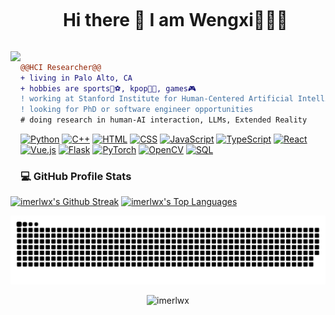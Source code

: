 <!--
**imerlwx/imerlwx** is a ✨ _special_ ✨ repository because its `README.md` (this file) appears on your GitHub profile.
### Hi there 👋 I am Wengxi👨🏻‍💻
Here are some ideas to get you started:

- 🔭 I’m currently working on ...
- 🌱 I’m currently learning ...
- 👯 I’m looking to collaborate on ...
- 🤔 I’m looking for help with ...
- 💬 Ask me about ...
- 📫 How to reach me: ...
- 😄 Pronouns: ...
- ⚡ Fun fact: ...
-->

<div id="user-content-toc">
  <ul align="center">
    <summary><h1 style="display: inline-block">Hi there 👋 I am Wengxi👨🏻‍💻</h1></summary>
  </ul>
</div>

<img align="left" height="200" src="https://media.giphy.com/media/ao9DUiTKH60XS/giphy.gif"/>

```diff

@@HCI Researcher@@
+ living in Palo Alto, CA
+ hobbies are sports🏀⚽️, kpop💃🏻, games🎮
! working at Stanford Institute for Human-Centered Artificial Intelligence
! looking for PhD or software engineer opportunities 
# doing research in human-AI interaction, LLMs, Extended Reality
```

<a href="#"><img alt="Python" src="https://img.shields.io/badge/Python-3776AB?logo=python&logoColor=fff&style=flat"></a>
<a href="#"><img alt="C++" src="https://img.shields.io/badge/C%2B%2B-00599C?logo=cplusplus&logoColor=fff&style=flat"></a>
<a href="#"><img alt="HTML" src="https://img.shields.io/badge/HTML5-E34F26?logo=html5&logoColor=fff&style=flat"></a>
<a href="#"><img alt="CSS" src="https://img.shields.io/badge/CSS3-1572B6?logo=css3&logoColor=fff&style=flat"></a>
<a href="https://www.javascript.com/"><img alt="JavaScript" src="https://img.shields.io/badge/JavaScript-F7DF1E?logo=javascript&logoColor=000&style=flat"></a>
<a href="#"><img alt="TypeScript" src="https://img.shields.io/badge/typescript-%23007ACC.svg?style=for-the-badge&logo=typescript&logoColor=white&style=flat"></a>
<a href="#"><img alt="React" src="https://img.shields.io/badge/react-%2320232a.svg?style=for-the-badge&logo=react&logoColor=%2361DAFB&style=flat"></a>
<a href="#"><img alt="Vue.js" src="https://img.shields.io/badge/vuejs-%2335495e.svg?style=for-the-badge&logo=vuedotjs&logoColor=%234FC08D&style=flat"></a>
<a href="#"><img alt="Flask" src="https://img.shields.io/badge/flask-%23000.svg?style=for-the-badge&logo=flask&logoColor=white&style=flat"></a>
<a href="#"><img alt="PyTorch" src="https://img.shields.io/badge/PyTorch-%23EE4C2C.svg?style=for-the-badge&logo=PyTorch&logoColor=white&style=flat"></a>
<a href="#"><img alt="OpenCV" src="https://img.shields.io/badge/opencv-%23white.svg?style=for-the-badge&logo=opencv&logoColor=white&style=flat"></a>
<a href="#"><img alt="SQL" src="https://custom-icon-badges.demolab.com/badge/SQL-025E8C.svg?logo=database&logoColor=white"></a>

<h3>💻 GitHub Profile Stats</h3>
<p>
<a href="#"><img alt="imerlwx's Github Streak" src="https://streak-stats.demolab.com?user=imerlwx&theme=transparent&hide_border=true&mode=weekly&card_width=400&ring=EB6A75&fire=EB6A75&currStreakNum=50EBE8&sideLabels=EB6A75&sideNums=50EBE8&currStreakLabel=50EBE8" height="192px"/></a>
<a href="#"><img alt="imerlwx's Top Languages" src="https://github-readme-stats-vibrantfix.vercel.app/api/top-langs?username=imerlwx&langs_count=8&layout=compact&theme=transparent&hide_border=true&bg_color=00000000&title_color=EB6A75&icon_color=F8D866&hide=Jupyter%20Notebook,Roff" height="192px"/></a>
<br/>
</p>

<!--- snake -->
<div align="center">
  <img  src="https://github.com/1999AZZAR/1999AZZAR/blob/main/resources/img/grid-snake.svg"
       alt="snake" /></a>
</div>

<p align="center"> <img src="https://profile-counter.glitch.me/{imerlwx}/count.svg" alt="imerlwx" /> </p>
